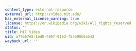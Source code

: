 ```yaml
---
content_type: external-resource
external_url: http://video.mit.edu/
has_external_license_warning: true
license: https://en.wikipedia.org/wiki/All_rights_reserved
status: ''
title: MIT Video
uid: a77067e8-1ed0-406f-9153-f5a598b6a643
wayback_url: ''
---
```

